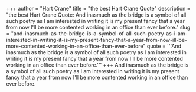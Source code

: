 +++
author = "Hart Crane"
title = "the best Hart Crane Quote"
description = "the best Hart Crane Quote: And inasmuch as the bridge is a symbol of all such poetry as I am interested in writing it is my present fancy that a year from now I'll be more contented working in an office than ever before."
slug = "and-inasmuch-as-the-bridge-is-a-symbol-of-all-such-poetry-as-i-am-interested-in-writing-it-is-my-present-fancy-that-a-year-from-now-ill-be-more-contented-working-in-an-office-than-ever-before"
quote = '''And inasmuch as the bridge is a symbol of all such poetry as I am interested in writing it is my present fancy that a year from now I'll be more contented working in an office than ever before.'''
+++
And inasmuch as the bridge is a symbol of all such poetry as I am interested in writing it is my present fancy that a year from now I'll be more contented working in an office than ever before.
